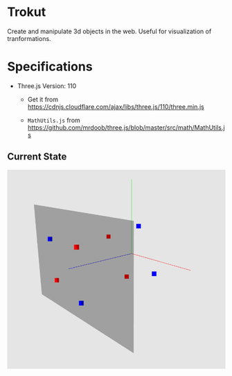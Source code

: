 # Trokut

Create and manipulate 3d objects in the web. Useful for visualization of tranformations.

# Specifications

- Three.js Version: 110

    - Get it from https://cdnjs.cloudflare.com/ajax/libs/three.js/110/three.min.js

    - `MathUtils.js` from https://github.com/mrdoob/three.js/blob/master/src/math/MathUtils.js

## Current State

![img](sc/selectVerts2.png)